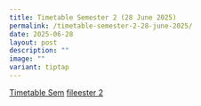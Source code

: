 ```yaml
---
title: Timetable Semester 2 (28 June 2025)
permalink: /timetable-semester-2-28-june-2025/
date: 2025-06-28
layout: post
description: ""
image: ""
variant: tiptap
---
```

<p><a href="/files/2025_SEM2_TT_Classes_June28_FinalV2.pdf" rel="noopener noreferrer nofollow" target="_blank">Timetable Sem</a>
<a href="/files/2025_SEM2_TT_Classes_June28_FinalV2.pdf" rel="noopener nofollow" target="_blank">file</a><a href="/files/2025_SEM2_TT_Classes_June28_FinalV2.pdf" rel="noopener noreferrer nofollow" target="_blank">ester 2</a>
</p>